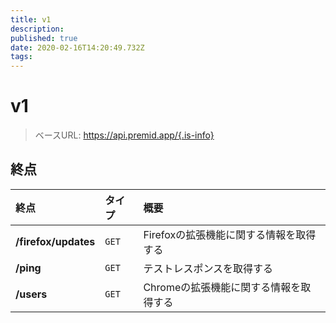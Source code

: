 ```yaml
---
title: v1
description: 
published: true
date: 2020-02-16T14:20:49.732Z
tags: 
---
```


# v1

> ベースURL: https://api.premid.app/{.is-info}


## 終点

<table>
  <thead>
    <tr>
      <th style="text-align:left">終点</th>
      <th style="text-align:left">タイプ</th>
      <th style="text-align:left">概要</th>
    </tr>
  </thead>
  <tbody>
    <tr>
      <td style="text-align:left"><b>/firefox/updates</b>
      </td>
      <td style="text-align:left"><code>GET</code></td>
      <td style="text-align:left">Firefoxの拡張機能に関する情報を取得する</td>
    </tr>
    <tr>
      <td style="text-align:left"><b>/ping</b>
      </td>
      <td style="text-align:left"><code>GET</code></td>
      <td style="text-align:left">テストレスポンスを取得する</td>
    </tr>
    <tr>
      <td style="text-align:left"><b>/users</b>
      </td>
      <td style="text-align:left"><code>GET</code></td>
      <td style="text-align:left">Chromeの拡張機能に関する情報を取得する</td>
    </tr>
  </tbody>
</table>

